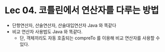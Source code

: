 # Lec 04. 코틀린에서 연산자를 다루는 방법

- 단항연산자, 산술연산자, 산술대입연산자 Java 와 똑같다
- 비교 연산자 사용법도 Java 와 똑같다.
    - 단, 객체끼리도 자동 호출되는 compreTo 를 이용해 비교 연산자를 사용할 수 있다.